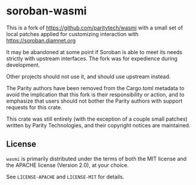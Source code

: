# soroban-wasmi

This is a fork of https://github.com/paritytech/wasmi with a small set of local
patches applied for customizing interaction with https://soroban.diamnet.org

It may be abandoned at some point if Soroban is able to meet its needs strictly
with upstream interfaces. The fork was for expedience during development.

Other projects should not use it, and should use upstream instead.

The Parity authors have been removed from the Cargo.toml metadata to avoid the
implication that this fork is their responsibility or action, and to emphasize
that users should not bother the Parity authors with support requests for this
crate.

This crate was still entirely (with the exception of a couple small patches)
written by Parity Technologies, and their copyright notices are maintained.

## License

`wasmi` is primarily distributed under the terms of both the MIT
license and the APACHE license (Version 2.0), at your choice.

See `LICENSE-APACHE` and `LICENSE-MIT` for details.

